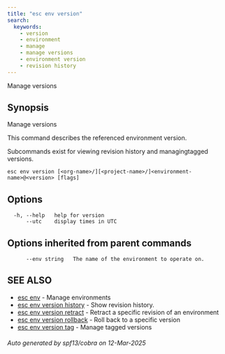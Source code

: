 ```yaml
---
title: "esc env version"
search:
  keywords:
    - version
    - environment
    - manage
    - manage versions
    - environment version
    - revision history
---
```


Manage versions

## Synopsis

Manage versions

This command describes the referenced environment version.

Subcommands exist for viewing revision history and managingtagged versions.

```
esc env version [<org-name>/][<project-name>/]<environment-name>@<version> [flags]
```

## Options

```
  -h, --help   help for version
      --utc    display times in UTC
```

## Options inherited from parent commands

```
      --env string   The name of the environment to operate on.
```

## SEE ALSO

* [esc env](/docs/esc/cli/commands/esc_env/)	 - Manage environments
* [esc env version history](/docs/esc/cli/commands/esc_env_version_history/)	 - Show revision history.
* [esc env version retract](/docs/esc/cli/commands/esc_env_version_retract/)	 - Retract a specific revision of an environment
* [esc env version rollback](/docs/esc/cli/commands/esc_env_version_rollback/)	 - Roll back to a specific version
* [esc env version tag](/docs/esc/cli/commands/esc_env_version_tag/)	 - Manage tagged versions

###### Auto generated by spf13/cobra on 12-Mar-2025
